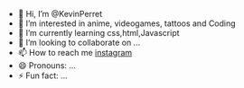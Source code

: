 - 👋 Hi, I’m @KevinPerret
- 👀 I’m interested in anime, videogames, tattoos and Coding
- 🌱 I’m currently learning css,html,Javascript
- 💞️ I’m looking to collaborate on ...
- 📫 How to reach me [instagram](https://www.instagram.com/kevin.perret1987/?next=%2F)
- 😄 Pronouns: ...
- ⚡ Fun fact: ...

<!---
KevinPerret/KevinPerret is a ✨ special ✨ repository because its `README.md` (this file) appears on your GitHub profile.
You can click the Preview link to take a look at your changes.
--->
